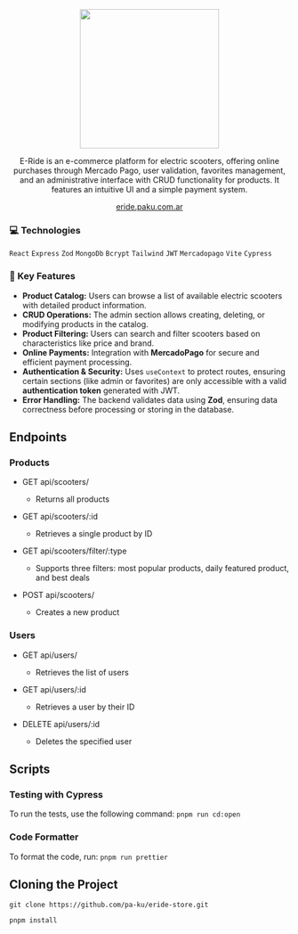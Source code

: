 <div align="center">  
  <img src= "https://github.com/user-attachments/assets/066c61a5-1012-4d95-9384-3360f17e3403" width="250px">
</div>
<div align="center"> 
  <p>
  E-Ride is an e-commerce platform for electric scooters, offering online purchases through Mercado Pago, user validation, favorites management, and an administrative interface with CRUD functionality for products. It features an intuitive UI and a simple payment system.
</p>
<a href="https://eride.paku.com.ar/">eride.paku.com.ar</a>
</div>

### 💻 Technologies

`React` `Express` `Zod` `MongoDb` `Bcrypt` `Tailwind` `JWT` `Mercadopago` `Vite` `Cypress`

### 🌟 Key Features

- **Product Catalog:** Users can browse a list of available electric scooters with detailed product information.
- **CRUD Operations:** The admin section allows creating, deleting, or modifying products in the catalog.
- **Product Filtering:** Users can search and filter scooters based on characteristics like price and brand.
- **Online Payments:** Integration with **MercadoPago** for secure and efficient payment processing.
- **Authentication & Security:** Uses `useContext` to protect routes, ensuring certain sections (like admin or favorites) are only accessible with a valid **authentication token** generated with JWT.
- **Error Handling:** The backend validates data using **Zod**, ensuring data correctness before processing or storing in the database.

## Endpoints

### Products

- GET api/scooters/

  - Returns all products

- GET api/scooters/:id

  - Retrieves a single product by ID

- GET api/scooters/filter/:type

  - Supports three filters: most popular products, daily featured product, and best deals

- POST api/scooters/
  - Creates a new product

### Users

- GET api/users/

  - Retrieves the list of users

- GET api/users/:id

  - Retrieves a user by their ID

- DELETE api/users/:id
  - Deletes the specified user

## Scripts

### Testing with Cypress

To run the tests, use the following command:
`pnpm run cd:open`

### Code Formatter

To format the code, run:
`pnpm run prettier`

## Cloning the Project

```
git clone https://github.com/pa-ku/eride-store.git
```

```
pnpm install
